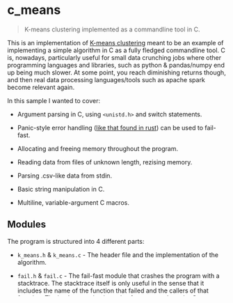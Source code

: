 # c_means
> K-means clustering implemented as a commandline tool in C.


This is an implementation of [K-means clustering](https://en.wikipedia.org/wiki/K-means_clustering) meant to be an example of implementing a simple algorithm in C as a fully fledged commandline tool.
C is, nowadays, particularly useful for small data crunching jobs where other programming languages and libraries, 
such as python & pandas/numpy end up being much slower. At some point, you reach diminishing returns though, 
and then real data processing languages/tools such as apache spark become relevant again.

In this sample I wanted to cover:

* Argument parsing in C, using `<unistd.h>` and switch statements.

* Panic-style error handling ([like that found in rust](https://doc.rust-lang.org/book/ch09-03-to-panic-or-not-to-panic.html)) 
can be used to fail-fast.

* Allocating and freeing memory throughout the program.

* Reading data from files of unknown length, rezising memory.

* Parsing .csv-like data from stdin.

* Basic string manipulation in C.

* Multiline, variable-argument C macros.

## Modules

The program is structured into 4 different parts:

* `k_means.h` & `k_means.c` - The header file and the implementation of the algorithm.

* `fail.h` & `fail.c` - The fail-fast module that crashes the program with a stacktrace.
The stacktrace itself is only useful in the sense that it includes the name of the function that failed and the callers of that function.
The implementation is a mix of *macros* and regular C.

* `util.h` & `util.c` - A pair of string-manipulation functions that are used for parsing input in the `main.c`-file.

* `main.c`  - The main function of the program and adjacent functions used to allocate ressources and parse input.
It's quite long and it is best read at the very top and then from the main-function and out.

## Help

The program comes with a detailed description that it will print when you pass it the `-h` flag:
```
Usage: ./c_means [-kgierfnh] [range|columns...]
Cluster data into k classes

./c_means reads columnar data from stdin and uses k-means clustering
 to sort the data into a set number of groups (also known as clusters/classes).
The amount of groups is determined by the amount of kernels used (controlled by the flag '-k'),
 the base amount is 2.
The kernels themselves are actually single rows of data and they are picked randomly from the data
 or generated from the averages of each dimension (using '-g')
Data is assumed to be EN-us style csv by default, the encoding must be ascii.
The field separator can be changed using '-f' and can be multiple chars
The decimal point character can be changed using '-n', but must be a single ASCII character.
Header lines can be ignored using '-i'.
Rows that cannot be parsed are simply discarded by default,
 but the program can be set to crash on errors instead using '-e'.
Finally, the program expects either a set of columns indices or a range of column indices
 that should be used to determine the class of each row.
These are given as either separate parameters or a single range, e.g. 0-9


 flag <parameter>                              description:
  -k  <32-bit integer greater than 2>          set kernels amount
  -g                                           generate kernels
  -i                                           ignore header
  -e                                           fail on parse error
  -f  <char>                                   use a different column/field separator char
  -n  <char>                                   use a different decimal separator char
  -h                                           display this message
```

## Building the program

You build the program by running `make`, check out the `Makefile`.

## Running the program

To run `c_means`, you need some input data.

A good example could be [the famous iris dataset](https://archive.ics.uci.edu/ml/machine-learning-databases/iris/iris.data).

You can classify the iris dataset (which consists of 3 species of flower and their characteristics) by passing it to `c_means` 
(not that `c_means` uses zero-indexing, but the rest of the commands do not):

```sh
group#@cos:~$ c_means -k 3 0-2 < iris.data > iris.out # Gives us the c_means classifications for each row
              # paste 'pastes' columns from one file onto another
              # -d , means that the delimeter of the files should be a single commma
group#@cos:~$ paste -d , iris.data iris_out > iris.classified
group#@cos:~$ less iris.classified # You can eyeball how well the clustering fit the species
```

Alternatively, you can run the above as a single command:
```
c_means -k 3 0-2 < iris.data | paste -d , iris.data - | less # Take a look directly in less
```

## No parallelization, poor optimization

Keep in mind that this implementation is not very useful (it starts to slow down at more than a couple hundred thousand lines of input), but it should be easy enough to follow.


**If you think you can do better, feel free to fork the implementation and optimize it yourself!**

I think that it is especially worth taking a look at the way the `data_rows` pointer is resized when more data is introduced, 
perhaps there was another course (\*cough\* algorithms \*cough\*) that provided some good insights into how arrays should be resized?

Another route of optimization is parallelization:

You can parallelize the assignment step using [C11's `thread.h`](https://en.cppreference.com/w/c/thread), POSIX threads or for the really old-school: fork and join the process.

All you need is to split the row-indices into chunks an divide the work evenly.
